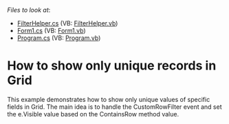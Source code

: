 <!-- default file list -->
*Files to look at*:

* [FilterHelper.cs](./CS/FilteringRepeatRows/FilterHelper.cs) (VB: [FilterHelper.vb](./VB/FilteringRepeatRows/FilterHelper.vb))
* [Form1.cs](./CS/FilteringRepeatRows/Form1.cs) (VB: [Form1.vb](./VB/FilteringRepeatRows/Form1.vb))
* [Program.cs](./CS/FilteringRepeatRows/Program.cs) (VB: [Program.vb](./VB/FilteringRepeatRows/Program.vb))
<!-- default file list end -->
# How to show only unique records in Grid


<p>This example demonstrates how to show only unique values of specific fields in Grid. The main idea is to handle the CustomRowFilter event and set the e.Visible value based on the ContainsRow method value.</p>

<br/>


